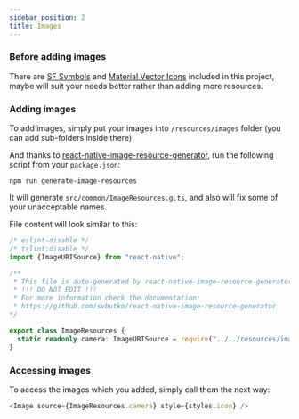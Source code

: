 ```yaml
---
sidebar_position: 2
title: Images
---
```

### Before adding images

There are [SF Symbols](./sf-symbols.md) and [Material Vector Icons](./vector-icons.md) included in this project, 
maybe will suit your needs better rather than adding more resources.

### Adding images

To add images, simply put your images into `/resources/images` folder (you can add sub-folders inside there)

And thanks to [react-native-image-resource-generator](https://github.com/svbutko/react-native-image-resource-generator),
run the following script from your `package.json`:

```shell
npm run generate-image-resources
```
It will generate `src/common/ImageResources.g.ts`, and also will fix some of your unacceptable names.

File content will look similar to this:

```typescript
/* eslint-disable */
/* tslint:disable */
import {ImageURISource} from "react-native";

/**
 * This file is auto-generated by react-native-image-resource-generator
 * !!! DO NOT EDIT !!!
 * For more information check the documentation:
 * https://github.com/svbutko/react-native-image-resource-generator
*/

export class ImageResources {
  static readonly camera: ImageURISource = require("../../resources/images/camera.png");
}
```

### Accessing images

To access the images which you added, simply call them the next way:

```typescript jsx
<Image source={ImageResources.camera} style={styles.icon} />
```
